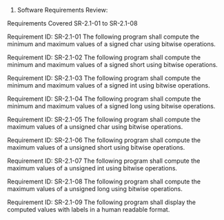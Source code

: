 1. Software Requirements Review:

Requirements Covered SR-2.1-01 to SR-2.1-08

Requirement ID: SR-2.1-01
The following program shall compute the minimum and maximum values of a signed char using bitwise operations.

Requirement ID: SR-2.1-02
The following program shall compute the minimum and maximum values of a signed short using bitwise operations.

Requirement ID: SR-2.1-03
The following program shall compute the minimum and maximum values of a signed int using bitwise operations.

Requirement ID: SR-2.1-04
The following program shall compute the minimum and maximum values of a signed long using bitwise operations.

Requirement ID: SR-2.1-05
The following program shall compute the maximum values of a unsigned char using bitwise operations.

Requirement ID: SR-2.1-06
The following program shall compute the maximum values of a unsigned short using bitwise operations.

Requirement ID: SR-2.1-07
The following program shall compute the maximum values of a unsigned int using bitwise operations.

Requirement ID: SR-2.1-08
The following program shall compute the maximum values of a unsigned long using bitwise operations.

Requirement ID: SR-2.1-09
The following program shall display the computed values with labels in a human readable format.


